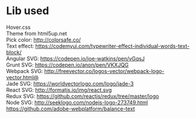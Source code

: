 # Lib used
Hover.css  
Theme from html5up.net  
Pick color: http://colorsafe.co/  
Text effect: https://codemyui.com/typewriter-effect-individual-words-text-block/  
Angular SVG: https://codepen.io/joe-watkins/pen/vGqsJ  
Grunt SVG: https://codepen.io/anon/pen/VKXJQG  
Webpack SVG: http://freevector.co/logos-vector/webpack-logo-vector.html@  
Jade SVG: https://worldvectorlogo.com/logo/jade-3  
React SVG: http://formatjs.io/img/react.svg  
Redux SVG: https://github.com/reactjs/redux/tree/master/logo  
Node SVG: http://seeklogo.com/nodejs-logo-273749.html  
https://github.com/adobe-webplatform/balance-text  
